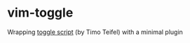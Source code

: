 # vim-toggle
Wrapping [toggle script](https://www.vim.org/scripts/script.php?script_id=895) (by Timo Teifel) with a minimal plugin 
